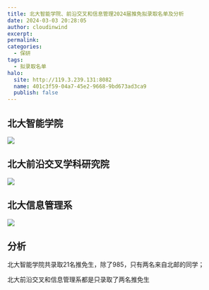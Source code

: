 ```yaml
---
title: 北大智能学院、前沿交叉和信息管理2024届推免拟录取名单及分析
date: 2024-03-03 20:28:05
author: cloudinwind
excerpt: 
permalink: 
categories:
  - 保研
tags:
  - 拟录取名单
halo:
  site: http://119.3.239.131:8082
  name: 401c3f59-04a7-45e2-9668-9bd673ad3ca9
  publish: false
---
```

## 北大智能学院

![](https://pic.imgdb.cn/item/65e353b19f345e8d03ada65f.png)

## 北大前沿交叉学科研究院

![](https://pic.imgdb.cn/item/65e353c89f345e8d03adfd36.png)

## 北大信息管理系

![](https://pic.imgdb.cn/item/65e353d89f345e8d03ae3b23.png)

## 分析

北大智能学院共录取21名推免生，除了985，只有两名来自北邮的同学；

北大前沿交叉和信息管理系都是只录取了两名推免生

